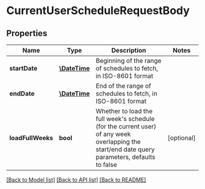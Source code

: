 # CurrentUserScheduleRequestBody

## Properties
Name | Type | Description | Notes
------------ | ------------- | ------------- | -------------
**startDate** | [**\DateTime**](\DateTime.md) | Beginning of the range of schedules to fetch, in ISO-8601 format | 
**endDate** | [**\DateTime**](\DateTime.md) | End of the range of schedules to fetch, in ISO-8601 format | 
**loadFullWeeks** | **bool** | Whether to load the full week&#39;s schedule (for the current user) of any week overlapping the start/end date query parameters, defaults to false | [optional] 

[[Back to Model list]](../README.md#documentation-for-models) [[Back to API list]](../README.md#documentation-for-api-endpoints) [[Back to README]](../README.md)



